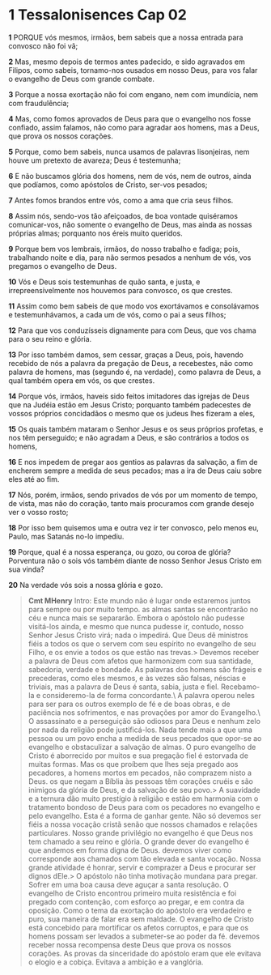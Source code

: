 # 1 Tessalonisences Cap 02

**1** 	PORQUE vós mesmos, irmãos, bem sabeis que a nossa entrada para convosco não foi vã;

**2** 	Mas, mesmo depois de termos antes padecido, e sido agravados em Filipos, como sabeis, tornamo-nos ousados em nosso Deus, para vos falar o evangelho de Deus com grande combate.

**3** 	Porque a nossa exortação não foi com engano, nem com imundícia, nem com fraudulência;

**4** 	Mas, como fomos aprovados de Deus para que o evangelho nos fosse confiado, assim falamos, não como para agradar aos homens, mas a Deus, que prova os nossos corações.

**5** 	Porque, como bem sabeis, nunca usamos de palavras lisonjeiras, nem houve um pretexto de avareza; Deus é testemunha;

**6** 	E não buscamos glória dos homens, nem de vós, nem de outros, ainda que podíamos, como apóstolos de Cristo, ser-vos pesados;

**7** 	Antes fomos brandos entre vós, como a ama que cria seus filhos.

**8** 	Assim nós, sendo-vos tão afeiçoados, de boa vontade quiséramos comunicar-vos, não somente o evangelho de Deus, mas ainda as nossas próprias almas; porquanto nos éreis muito queridos.

**9** 	Porque bem vos lembrais, irmãos, do nosso trabalho e fadiga; pois, trabalhando noite e dia, para não sermos pesados a nenhum de vós, vos pregamos o evangelho de Deus.

**10** 	Vós e Deus sois testemunhas de quão santa, e justa, e irrepreensivelmente nos houvemos para convosco, os que crestes.

**11** 	Assim como bem sabeis de que modo vos exortávamos e consolávamos e testemunhávamos, a cada um de vós, como o pai a seus filhos;

**12** 	Para que vos conduzísseis dignamente para com Deus, que vos chama para o seu reino e glória.

**13** 	Por isso também damos, sem cessar, graças a Deus, pois, havendo recebido de nós a palavra da pregação de Deus, a recebestes, não como palavra de homens, mas (segundo é, na verdade), como palavra de Deus, a qual também opera em vós, os que crestes.

**14** 	Porque vós, irmãos, haveis sido feitos imitadores das igrejas de Deus que na Judéia estão em Jesus Cristo; porquanto também padecestes de vossos próprios concidadãos o mesmo que os judeus lhes fizeram a eles,

**15** 	Os quais também mataram o Senhor Jesus e os seus próprios profetas, e nos têm perseguido; e não agradam a Deus, e são contrários a todos os homens,

**16** 	E nos impedem de pregar aos gentios as palavras da salvação, a fim de encherem sempre a medida de seus pecados; mas a ira de Deus caiu sobre eles até ao fim.

**17** 	Nós, porém, irmãos, sendo privados de vós por um momento de tempo, de vista, mas não do coração, tanto mais procuramos com grande desejo ver o vosso rosto;

**18** 	Por isso bem quisemos uma e outra vez ir ter convosco, pelo menos eu, Paulo, mas Satanás no-lo impediu.

**19** 	Porque, qual é a nossa esperança, ou gozo, ou coroa de glória? Porventura não o sois vós também diante de nosso Senhor Jesus Cristo em sua vinda?

**20** 	Na verdade vós sois a nossa glória e gozo.


> **Cmt MHenry** Intro: Este mundo não é lugar onde estaremos juntos para sempre ou por muito tempo. as almas santas se encontrarão no céu e nunca mais se separarão. Embora o apóstolo não pudesse visitá-los ainda, e mesmo que nunca pudesse ir, contudo, nosso Senhor Jesus Cristo virá; nada o impedirá. Que Deus dê ministros fiéis a todos os que o servem com seu espírito no evangelho de seu Filho, e os envie a todos os que estão nas trevas.> Devemos receber a palavra de Deus com afetos que harmonizem com sua santidade, sabedoria, verdade e bondade. As palavras dos homens são frágeis e precederas, como eles mesmos, e às vezes são falsas, néscias e triviais, mas a palavra de Deus é santa, sabia, justa e fiel. Recebamo-la e consideremo-la de forma concordante.\ A palavra operou neles para ser para os outros exemplo de fé e de boas obras, e de paciência nos sofrimentos, e nas provações por amor do Evangelho.\ O assassinato e a perseguição são odiosos para Deus e nenhum zelo por nada da religião pode justificá-los. Nada tende mais a que uma pessoa ou um povo encha a medida de seus pecados que opor-se ao evangelho e obstaculizar a salvação de almas. O puro evangelho de Cristo é aborrecido por muitos e sua pregação fiel é estorvada de muitas formas. Mas os que proíbem que lhes seja pregado aos pecadores, a homens mortos em pecados, não comprazem nisto a Deus. os que negam a Bíblia às pessoas têm corações cruéis e são inimigos da glória de Deus, e da salvação de seu povo.> A suavidade e a ternura dão muito prestígio à religião e estão em harmonia com o tratamento bondoso de Deus para com os pecadores no evangelho e pelo evangelho. Esta é a forma de ganhar gente. Não só devemos ser fiéis a nossa vocação cristã senão que nossos chamados e relações particulares. Nosso grande privilégio no evangelho é que Deus nos tem chamado a seu reino e glória. O grande dever do evangelho é que andemos em forma digna de Deus. devemos viver como corresponde aos chamados com tão elevada e santa vocação. Nossa grande atividade é honrar, servir e comprazer a Deus e procurar ser dignos dEle.> O apóstolo não tinha motivação mundana para pregar. Sofrer em uma boa causa deve aguçar a santa resolução. O evangelho de Cristo encontrou primeiro muita resistência e foi pregado com contenção, com esforço ao pregar, e em contra da oposição. Como o tema da exortação do apóstolo era verdadeiro e puro, sua maneira de falar era sem maldade. O evangelho de Cristo está concebido para mortificar os afetos corruptos, e para que os homens possam ser levados a submeter-se ao poder da fé. devemos receber nossa recompensa deste Deus que prova os nossos corações. As provas da sinceridade do apóstolo eram que ele evitava o elogio e a cobiça. Evitava a ambição e a vanglória.